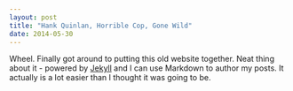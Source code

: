 ```yaml
---
layout: post
title: "Hank Quinlan, Horrible Cop, Gone Wild"
date: 2014-05-30
---
```


Wheel. Finally got around to putting this old website together. Neat thing about it - powered by [Jekyll](http://jekyllrb.com) and I can use Markdown to author my posts. It actually is a lot easier than I thought it was going to be.
